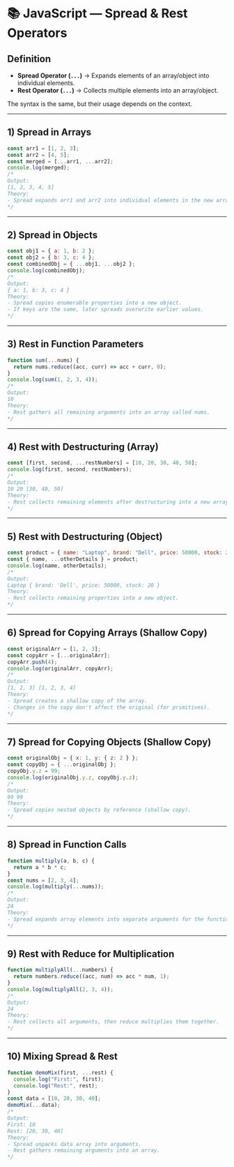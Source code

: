 # 📚 JavaScript — Spread & Rest Operators

## Definition
- **Spread Operator (`...`)** → Expands elements of an array/object into individual elements.  
- **Rest Operator (`...`)** → Collects multiple elements into an array/object.  

The syntax is the same, but their usage depends on the context.

---

## 1) Spread in Arrays
```javascript
const arr1 = [1, 2, 3];
const arr2 = [4, 5];
const merged = [...arr1, ...arr2];
console.log(merged);
/*
Output:
[1, 2, 3, 4, 5]
Theory:
- Spread expands arr1 and arr2 into individual elements in the new array.
*/
```

---

## 2) Spread in Objects
```javascript
const obj1 = { a: 1, b: 2 };
const obj2 = { b: 3, c: 4 };
const combinedObj = { ...obj1, ...obj2 };
console.log(combinedObj);
/*
Output:
{ a: 1, b: 3, c: 4 }
Theory:
- Spread copies enumerable properties into a new object.
- If keys are the same, later spreads overwrite earlier values.
*/
```

---

## 3) Rest in Function Parameters
```javascript
function sum(...nums) {
  return nums.reduce((acc, curr) => acc + curr, 0);
}
console.log(sum(1, 2, 3, 4));
/*
Output:
10
Theory:
- Rest gathers all remaining arguments into an array called nums.
*/
```

---

## 4) Rest with Destructuring (Array)
```javascript
const [first, second, ...restNumbers] = [10, 20, 30, 40, 50];
console.log(first, second, restNumbers);
/*
Output:
10 20 [30, 40, 50]
Theory:
- Rest collects remaining elements after destructuring into a new array.
*/
```

---

## 5) Rest with Destructuring (Object)
```javascript
const product = { name: "Laptop", brand: "Dell", price: 50000, stock: 20 };
const { name, ...otherDetails } = product;
console.log(name, otherDetails);
/*
Output:
Laptop { brand: 'Dell', price: 50000, stock: 20 }
Theory:
- Rest collects remaining properties into a new object.
*/
```

---

## 6) Spread for Copying Arrays (Shallow Copy)
```javascript
const originalArr = [1, 2, 3];
const copyArr = [...originalArr];
copyArr.push(4);
console.log(originalArr, copyArr);
/*
Output:
[1, 2, 3] [1, 2, 3, 4]
Theory:
- Spread creates a shallow copy of the array.
- Changes in the copy don't affect the original (for primitives).
*/
```

---

## 7) Spread for Copying Objects (Shallow Copy)
```javascript
const originalObj = { x: 1, y: { z: 2 } };
const copyObj = { ...originalObj };
copyObj.y.z = 99;
console.log(originalObj.y.z, copyObj.y.z);
/*
Output:
99 99
Theory:
- Spread copies nested objects by reference (shallow copy).
*/
```

---

## 8) Spread in Function Calls
```javascript
function multiply(a, b, c) {
  return a * b * c;
}
const nums = [2, 3, 4];
console.log(multiply(...nums));
/*
Output:
24
Theory:
- Spread expands array elements into separate arguments for the function.
*/
```

---

## 9) Rest with Reduce for Multiplication
```javascript
function multiplyAll(...numbers) {
  return numbers.reduce((acc, num) => acc * num, 1);
}
console.log(multiplyAll(2, 3, 4));
/*
Output:
24
Theory:
- Rest collects all arguments, then reduce multiplies them together.
*/
```

---

## 10) Mixing Spread & Rest
```javascript
function demoMix(first, ...rest) {
  console.log("First:", first);
  console.log("Rest:", rest);
}
const data = [10, 20, 30, 40];
demoMix(...data);
/*
Output:
First: 10
Rest: [20, 30, 40]
Theory:
- Spread unpacks data array into arguments.
- Rest gathers remaining arguments into an array.
*/
```
